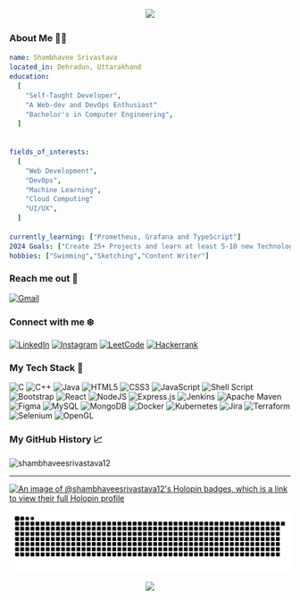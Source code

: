 <p align="center">
  <img src="https://capsule-render.vercel.app/api?type=waving&animation=fadeIn&color=gradient&height=100"/>
</p>

<h3 align="left">About Me 👨‍💻</h3>

```yaml
name: Shambhavee Srivastava
located_in: Dehradun, Uttarakhand
education:
  [
    "Self-Taught Developer",
    "A Web-dev and DevOps Enthusiast"
    "Bachelor's in Computer Engineering",
  ]


fields_of_interests:
  [
    "Web Development",
    "DevOps",
    "Machine Learning",
    "Cloud Computing"
    "UI/UX",
  ]
   
currently_learning: ["Prometheus, Grafana and TypeScript"]
2024 Goals: ["Create 25+ Projects and learn at least 5-10 new Technologies."]
hobbies: ["Swimming","Sketching","Content Writer"]
```

<h3 align="left">Reach me out 🐤</h3>

 [![Gmail](https://img.shields.io/badge/Gmail-D14836?style=for-the-badge&logo=gmail&logoColor=white)](shambhaveesrivastava12@gmail.com)


<h3 align="left">Connect with me ❄️</h3>

[![LinkedIn](https://img.shields.io/badge/linkedin-%230077B5.svg?style=for-the-badge&logo=linkedin&logoColor=white)](www.linkedin.com/in/shambhavee-srivastava-973494278)   [![Instagram](https://img.shields.io/badge/Instagram-%23E4405F.svg?style=for-the-badge&logo=Instagram&logoColor=white)](https://www.instagram.com/shambhaveeeeee/)  [![LeetCode](https://img.shields.io/badge/LeetCode-000000?style=for-the-badge&logo=LeetCode&logoColor=#d16c06)](https://leetcode.com/Shambhaveesrivastava34)   [![Hackerrank](https://img.shields.io/badge/-Hackerrank-2EC866?style=for-the-badge&logo=HackerRank&logoColor=white)](https://www.hackerrank.com/shaaamzz90)


### My Tech Stack 🧰
![C](https://img.shields.io/badge/c-%2300599C.svg?style=for-the-badge&logo=c&logoColor=white)  ![C++](https://img.shields.io/badge/c++-%2300599C.svg?style=for-the-badge&logo=c%2B%2B&logoColor=white)  ![Java](https://img.shields.io/badge/java-%23ED8B00.svg?style=for-the-badge&logo=openjdk&logoColor=white)  ![HTML5](https://img.shields.io/badge/html5-%23E34F26.svg?style=for-the-badge&logo=html5&logoColor=white)  ![CSS3](https://img.shields.io/badge/css3-%231572B6.svg?style=for-the-badge&logo=css3&logoColor=white)  ![JavaScript](https://img.shields.io/badge/javascript-%23323330.svg?style=for-the-badge&logo=javascript&logoColor=%23F7DF1E)  ![Shell Script](https://img.shields.io/badge/shell_script-%23121011.svg?style=for-the-badge&logo=gnu-bash&logoColor=white)  ![Bootstrap](https://img.shields.io/badge/bootstrap-%238511FA.svg?style=for-the-badge&logo=bootstrap&logoColor=white)  ![React](https://img.shields.io/badge/react-%2320232a.svg?style=for-the-badge&logo=react&logoColor=%2361DAFB)  ![NodeJS](https://img.shields.io/badge/node.js-6DA55F?style=for-the-badge&logo=node.js&logoColor=white)  ![Express.js](https://img.shields.io/badge/express.js-%23404d59.svg?style=for-the-badge&logo=express&logoColor=%2361DAFB)  ![Jenkins](https://img.shields.io/badge/jenkins-%232C5263.svg?style=for-the-badge&logo=jenkins&logoColor=white)  ![Apache Maven](https://img.shields.io/badge/Apache%20Maven-C71A36?style=for-the-badge&logo=Apache%20Maven&logoColor=white)  ![Figma](https://img.shields.io/badge/figma-%23F24E1E.svg?style=for-the-badge&logo=figma&logoColor=white)  ![MySQL](https://img.shields.io/badge/mysql-%2300f.svg?style=for-the-badge&logo=mysql&logoColor=white)  ![MongoDB](https://img.shields.io/badge/MongoDB-%234ea94b.svg?style=for-the-badge&logo=mongodb&logoColor=white)  ![Docker](https://img.shields.io/badge/docker-%230db7ed.svg?style=for-the-badge&logo=docker&logoColor=white)  ![Kubernetes](https://img.shields.io/badge/kubernetes-%23326ce5.svg?style=for-the-badge&logo=kubernetes&logoColor=white)  ![Jira](https://img.shields.io/badge/jira-%230A0FFF.svg?style=for-the-badge&logo=jira&logoColor=white)  ![Terraform](https://img.shields.io/badge/terraform-%235835CC.svg?style=for-the-badge&logo=terraform&logoColor=white)  ![Selenium](https://img.shields.io/badge/-selenium-%43B02A?style=for-the-badge&logo=selenium&logoColor=white)  ![OpenGL](https://img.shields.io/badge/OpenGL-%23FFFFFF.svg?style=for-the-badge&logo=opengl)


<h3 align="left"> My GitHub History 📈</h3>
<p><img align="center" src="https://github-readme-streak-stats.herokuapp.com/?user=shambhaveesrivastava12&theme=tokyonight" alt="shambhaveesrivastava12" /></p>
<hr>

[![An image of @shambhaveesrivastava12's Holopin badges, which is a link to view their full Holopin profile](https://holopin.me/shambhaveesrivastava12)](https://holopin.io/@shambhaveesrivastava12)

![Snake animation](https://raw.githubusercontent.com/shambhaveesrivastava12/shambhaveesrivastava12/output/github-contribution-grid-snake-dark.svg)

<p align="center">
   <img src="https://capsule-render.vercel.app/api?type=waving&animation=fadeIn&color=gradient&height=100&section=footer"/>
</p>


